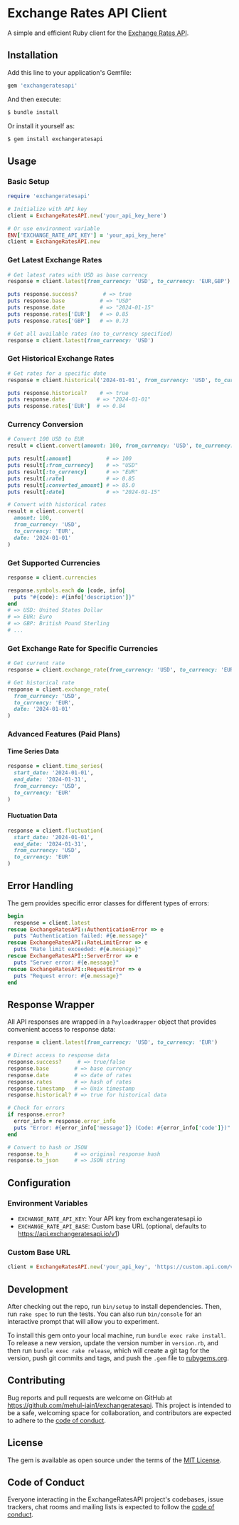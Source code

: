 # Exchange Rates API Client

A simple and efficient Ruby client for the [Exchange Rates API](https://exchangeratesapi.io/).

## Installation

Add this line to your application's Gemfile:

```ruby
gem 'exchangeratesapi'
```

And then execute:

```bash
$ bundle install
```

Or install it yourself as:

```bash
$ gem install exchangeratesapi
```

## Usage

### Basic Setup

```ruby
require 'exchangeratesapi'

# Initialize with API key
client = ExchangeRatesAPI.new('your_api_key_here')

# Or use environment variable
ENV['EXCHANGE_RATE_API_KEY'] = 'your_api_key_here'
client = ExchangeRatesAPI.new
```

### Get Latest Exchange Rates

```ruby
# Get latest rates with USD as base currency
response = client.latest(from_currency: 'USD', to_currency: 'EUR,GBP')

puts response.success?        # => true
puts response.base           # => "USD"
puts response.date           # => "2024-01-15"
puts response.rates['EUR']   # => 0.85
puts response.rates['GBP']   # => 0.73

# Get all available rates (no to_currency specified)
response = client.latest(from_currency: 'USD')
```

### Get Historical Exchange Rates

```ruby
# Get rates for a specific date
response = client.historical('2024-01-01', from_currency: 'USD', to_currency: 'EUR')

puts response.historical?    # => true
puts response.date          # => "2024-01-01"
puts response.rates['EUR']  # => 0.84
```

### Currency Conversion

```ruby
# Convert 100 USD to EUR
result = client.convert(amount: 100, from_currency: 'USD', to_currency: 'EUR')

puts result[:amount]           # => 100
puts result[:from_currency]    # => "USD"
puts result[:to_currency]      # => "EUR"
puts result[:rate]             # => 0.85
puts result[:converted_amount] # => 85.0
puts result[:date]             # => "2024-01-15"

# Convert with historical rates
result = client.convert(
  amount: 100,
  from_currency: 'USD',
  to_currency: 'EUR',
  date: '2024-01-01'
)
```

### Get Supported Currencies

```ruby
response = client.currencies

response.symbols.each do |code, info|
  puts "#{code}: #{info['description']}"
end
# => USD: United States Dollar
# => EUR: Euro
# => GBP: British Pound Sterling
# ...
```

### Get Exchange Rate for Specific Currencies

```ruby
# Get current rate
response = client.exchange_rate(from_currency: 'USD', to_currency: 'EUR')

# Get historical rate
response = client.exchange_rate(
  from_currency: 'USD',
  to_currency: 'EUR',
  date: '2024-01-01'
)
```

### Advanced Features (Paid Plans)

#### Time Series Data

```ruby
response = client.time_series(
  start_date: '2024-01-01',
  end_date: '2024-01-31',
  from_currency: 'USD',
  to_currency: 'EUR'
)
```

#### Fluctuation Data

```ruby
response = client.fluctuation(
  start_date: '2024-01-01',
  end_date: '2024-01-31',
  from_currency: 'USD',
  to_currency: 'EUR'
)
```

## Error Handling

The gem provides specific error classes for different types of errors:

```ruby
begin
  response = client.latest
rescue ExchangeRatesAPI::AuthenticationError => e
  puts "Authentication failed: #{e.message}"
rescue ExchangeRatesAPI::RateLimitError => e
  puts "Rate limit exceeded: #{e.message}"
rescue ExchangeRatesAPI::ServerError => e
  puts "Server error: #{e.message}"
rescue ExchangeRatesAPI::RequestError => e
  puts "Request error: #{e.message}"
end
```

## Response Wrapper

All API responses are wrapped in a `PayloadWrapper` object that provides convenient access to response data:

```ruby
response = client.latest(from_currency: 'USD', to_currency: 'EUR')

# Direct access to response data
response.success?     # => true/false
response.base        # => base currency
response.date        # => date of rates
response.rates       # => hash of rates
response.timestamp   # => Unix timestamp
response.historical? # => true for historical data

# Check for errors
if response.error?
  error_info = response.error_info
  puts "Error: #{error_info['message']} (Code: #{error_info['code']})"
end

# Convert to hash or JSON
response.to_h        # => original response hash
response.to_json     # => JSON string
```

## Configuration

### Environment Variables

- `EXCHANGE_RATE_API_KEY`: Your API key from exchangeratesapi.io
- `EXCHANGE_RATE_API_BASE`: Custom base URL (optional, defaults to https://api.exchangeratesapi.io/v1)

### Custom Base URL

```ruby
client = ExchangeRatesAPI.new('your_api_key', 'https://custom.api.com/v1')
```

## Development

After checking out the repo, run `bin/setup` to install dependencies. Then, run `rake spec` to run the tests. You can also run `bin/console` for an interactive prompt that will allow you to experiment.

To install this gem onto your local machine, run `bundle exec rake install`. To release a new version, update the version number in `version.rb`, and then run `bundle exec rake release`, which will create a git tag for the version, push git commits and tags, and push the `.gem` file to [rubygems.org](https://rubygems.org).

## Contributing

Bug reports and pull requests are welcome on GitHub at https://github.com/mehul-jain1/exchangeratesapi. This project is intended to be a safe, welcoming space for collaboration, and contributors are expected to adhere to the [code of conduct](https://github.com/mehul-jain1/exchangeratesapi/blob/main/CODE_OF_CONDUCT.md).

## License

The gem is available as open source under the terms of the [MIT License](https://opensource.org/licenses/MIT).

## Code of Conduct

Everyone interacting in the ExchangeRatesAPI project's codebases, issue trackers, chat rooms and mailing lists is expected to follow the [code of conduct](https://github.com/mehul-jain1/exchangeratesapi/blob/main/CODE_OF_CONDUCT.md).
